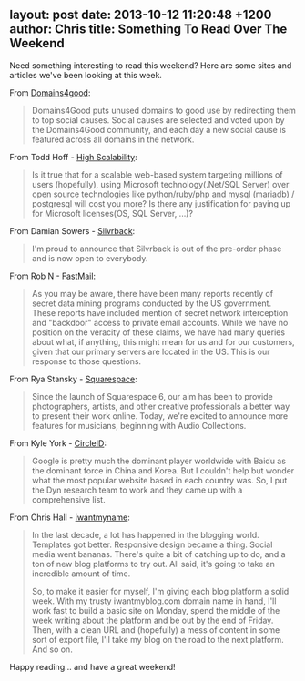 layout: post
date: 2013-10-12 11:20:48 +1200
author: Chris
title: Something To Read Over The Weekend
----

<!-- excerpt -->

Need something interesting to read this weekend? Here are some sites and articles we've been looking at this week.

<!-- /excerpt -->

From [Domains4good](http://www.domains4good.org/):

> Domains4Good puts unused domains to good use by redirecting them to top social causes. Social causes are selected and voted upon by the Domains4Good community, and each day a new social cause is featured across all domains in the network.

From Todd Hoff - [High Scalability](http://highscalability.com/blog/2013/10/7/ask-hs-is-microsoft-the-right-technology-for-a-scalable-web.html):

> Is it true that for a scalable web-based system targeting millions of users (hopefully), using Microsoft technology(.Net/SQL Server) over open source technologies like python/ruby/php and mysql (mariadb) / postgresql will cost you more? Is there any justification for paying up for Microsoft licenses(OS, SQL Server, ...)?

From Damian Sowers - [Silvrback](https://dsowers.silvrback.com/silvrback-is-now-open-to-everyone):

> I'm proud to announce that Silvrback is out of the pre-order phase and is now open to everybody.

From Rob N - [FastMail](http://blog.fastmail.fm/2013/10/07/fastmails-servers-are-in-the-us-what-this-means-for-you/):

> As you may be aware, there have been many reports recently of secret data mining programs conducted by the US government. These reports have included mention of secret network interception and "backdoor" access to private email accounts. While we have no position on the veracity of these claims, we have had many queries about what, if anything, this might mean for us and for our customers, given that our primary servers are located in the US. This is our response to those questions.

From Rya Stansky - [Squarespace](http://blog.squarespace.com/blog/squarespace-for-musicians):

> Since the launch of Squarespace 6, our aim has been to provide photographers, artists, and other creative professionals a better way to present their work online. Today, we're excited to announce more features for musicians, beginning with Audio Collections.

From Kyle York - [CircleID](http://www.circleid.com/posts/20131008_where_are_the_most_popular_websites_in_the_world_are_hosted/?utm_content=buffere625e&utm_source=buffer&utm_medium=twitter&utm_campaign=Buffer):

> Google is pretty much the dominant player worldwide with Baidu as the dominant force in China and Korea. But I couldn't help but wonder what the most popular website based in each country was. So, I put the Dyn research team to work and they came up with a comprehensive list.

From Chris Hall - [iwantmyname](https://iwantmyname.com/blog/2013/10/iwantmyblog-the-blog-that-goes-everywhere.html):

> In the last decade, a lot has happened in the blogging world. Templates got better. Responsive design became a thing. Social media went bananas. There's quite a bit of catching up to do, and a ton of new blog platforms to try out. All said, it's going to take an incredible amount of time.
>
>So, to make it easier for myself, I'm giving each blog platform a solid week. With my trusty iwantmyblog.com domain name in hand, I'll work fast to build a basic site on Monday, spend the middle of the week writing about the platform and be out by the end of Friday. Then, with a clean URL and (hopefully) a mess of content in some sort of export file, I'll take my blog on the road to the next platform. And so on.

Happy reading... and have a great weekend!
